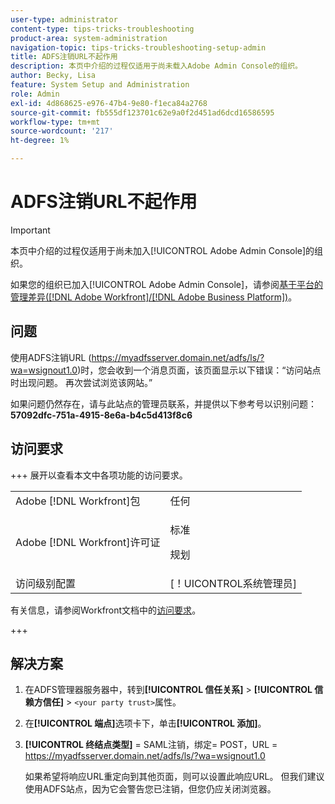 ```yaml
---
user-type: administrator
content-type: tips-tricks-troubleshooting
product-area: system-administration
navigation-topic: tips-tricks-troubleshooting-setup-admin
title: ADFS注销URL不起作用
description: 本页中介绍的过程仅适用于尚未载入Adobe Admin Console的组织。
author: Becky, Lisa
feature: System Setup and Administration
role: Admin
exl-id: 4d868625-e976-47b4-9e80-f1eca84a2768
source-git-commit: fb555df123701c62e9a0f2d451ad6dcd16586595
workflow-type: tm+mt
source-wordcount: '217'
ht-degree: 1%

---
```


# ADFS注销URL不起作用

<!-- Audited: 1/2024 -->

>[!IMPORTANT]
>
>本页中介绍的过程仅适用于尚未加入[!UICONTROL Adobe Admin Console]的组织。
>
>如果您的组织已加入[!UICONTROL Adobe Admin Console]，请参阅[基于平台的管理差异([!DNL Adobe Workfront]/[!DNL Adobe Business Platform])](../../administration-and-setup/get-started-wf-administration/actions-in-admin-console.md)。

## 问题

使用ADFS注销URL (https://myadfsserver.domain.net/adfs/ls/?wa=wsignout1.0)时，您会收到一个消息页面，该页面显示以下错误：“访问站点时出现问题。 再次尝试浏览该网站。”

如果问题仍然存在，请与此站点的管理员联系，并提供以下参考号以识别问题： **57092dfc-751a-4915-8e6a-b4c5d413f8c6**

## 访问要求

+++ 展开以查看本文中各项功能的访问要求。

<table style="table-layout:auto"> 
 <col> 
 <col> 
 <tbody> 
  <tr> 
   <td role="rowheader">Adobe [!DNL Workfront]包</td> 
   <td>任何</td> 
  </tr> 
  <tr> 
   <td role="rowheader">Adobe [!DNL Workfront]许可证</td> 
   <td>
   <p>标准</p>
   <p>规划</p></td>
  </tr> 
  <tr> 
   <td role="rowheader">访问级别配置</td> 
   <td>[！UICONTROL系统管理员]</td>  
  </tr> 
 </tbody> 
</table>

有关信息，请参阅Workfront文档中的[访问要求](/help/quicksilver/administration-and-setup/add-users/access-levels-and-object-permissions/access-level-requirements-in-documentation.md)。

+++

## 解决方案

1. 在ADFS管理器服务器中，转到&#x200B;**[!UICONTROL 信任关系]** > **[!UICONTROL 信赖方信任]** > `<your party trust>`属性。

1. 在&#x200B;**[!UICONTROL 端点]**&#x200B;选项卡下，单击&#x200B;**[!UICONTROL 添加]**。

1. **[!UICONTROL 终结点类型]** = SAML注销，绑定= POST，URL = https://myadfsserver.domain.net/adfs/ls/?wa=wsignout1.0

   如果希望将响应URL重定向到其他页面，则可以设置此响应URL。 但我们建议使用ADFS站点，因为它会警告您已注销，但您仍应关闭浏览器。
